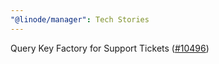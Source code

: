 ```yaml
---
"@linode/manager": Tech Stories
---
```


Query Key Factory for Support Tickets ([#10496](https://github.com/linode/manager/pull/10496))
